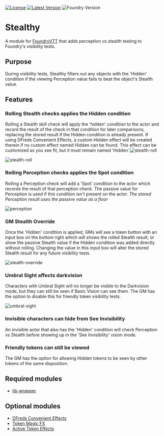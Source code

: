 [![License](https://img.shields.io/github/license/eligarf/stealthy?label=License)](LICENSE)
[![Latest Version](https://img.shields.io/github/v/release/eligarf/stealthy?display_name=tag&sort=semver&label=Latest%20Version)](https://github.com/eligarf/stealthy/releases/latest)
![Foundry Version](https://img.shields.io/endpoint?url=https://foundryshields.com/version?url=https%3A%2F%2Fraw.githubusercontent.com%2Feligarf%2Fstealthy%2Fmain%2Fmodule.json)

# Stealthy

A module for [FoundryVTT](https://foundryvtt.com) that adds perception vs stealth testing to Foundry's visibility tests.

## Purpose

During visibility tests, Stealthy filters out any objects with the 'Hidden' condition if the viewing Perception value fails to beat the object's Stealth value.

## Features

### **Rolling Stealth checks applies the Hidden condition**
Rolling a Stealth skill check will apply the 'hidden' condition to the actor and record the result of the check in that condition for later comparisons, replacing the stored result if the Hidden condition is already present. If using DFreds Convenient Effects, a custom Hidden effect will be created therein if no custom effect named Hidden can be found. This effect can be customized as you see fit, but it must remain named 'Hidden'.![stealth-roll](https://user-images.githubusercontent.com/16523503/209896032-4b1ea031-0efc-4320-8b99-7e6fb7d722e6.gif)

![stealth-roll](https://user-images.githubusercontent.com/16523503/209896032-4b1ea031-0efc-4320-8b99-7e6fb7d722e6.gif)

### **Rolling Perception checks applies the Spot condition**
Rolling a Perception check will add a 'Spot' condition to the actor which records the result of that perception check. The passive value for Perception is used if this condition isn't present on the actor. *The stored Perception result uses the passive value as a floor*

![perception](https://user-images.githubusercontent.com/16523503/209896029-c3df27ab-2936-494a-91ed-f1e445a24e37.gif)

### **GM Stealth Override**
Once the 'Hidden' condition is applied, GMs will see a token button with an input box on the bottom right which will shows the rolled Stealth result, or show the passive Stealth value if the Hidden condition was added directly without rolling. Changing the value in this input box will alter the stored Stealth result for any future visibility tests.

![stealth-override](https://user-images.githubusercontent.com/16523503/209896031-675ab0e3-93e6-4d9c-8eeb-c11abe39fdab.gif)

### **Umbral Sight affects darkvision**
Characters with Umbral Sight will no longer be visible to the Darkvision mode, but they can still be seen if Basic Vision can see them. The GM has the option to disable this for friendly token visibility tests.

![umbral-sight](https://user-images.githubusercontent.com/16523503/209896483-6aa52e98-9d76-43ab-ad8b-141b3852fb93.gif)

### **Invisible characters can hide from See Invisibility**
An invisible actor that also has the 'Hidden' condition will check Perception vs Stealth before showing up in the 'See Invisibility' vision mode.

### **Friendly tokens can still be viewed**
The GM has the option for allowing Hidden tokens to be seen by other tokens of the same disposition.

## Required modules
* [lib-wrapper](https://foundryvtt.com/packages/lib-wrapper)
## Optional modules
* [DFreds Convenient Effects](https://foundryvtt.com/packages/dfreds-convenient-effects)
* [Token Magic FX](https://foundryvtt.com/packages/tokenmagic)
* [Active Token Effects](https://foundryvtt.com/packages/ATL)
